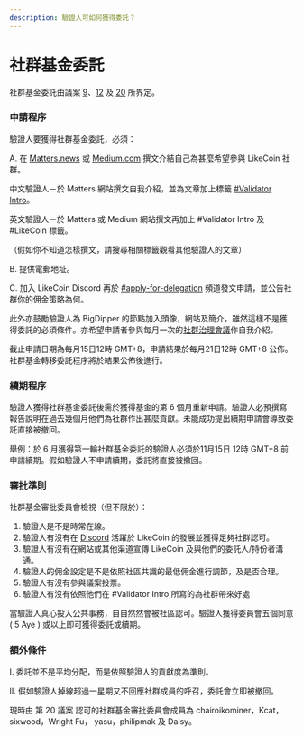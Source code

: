 ```yaml
---
description: 驗證人可如何獲得委託？
---
```


# 社群基金委託

社群基金委託由議案 [9](../proposals.md#yi-an-9-wei-tuo-sheng-tai-chi-de-likecoin)、[12](../proposals.md#proposal-12-changing-the-way-of-delegate-the-ecologicals-likecoin-in-the-validators-2) 及 [20](../proposals.md#yi-an-20-she-qun-ji-jin-shen-pi-wei-yuan-xin-jia-gou) 所界定。

### 申請程序

驗證人要獲得社群基金委託，必須：

A. 在 [Matters.news](https://matters.news) 或 [Medium.com](https://medium.com) 撰文介結自己為甚麼希望參與 LikeCoin 社群。

中文驗證人－於 Matters 網站撰文自我介紹，並為文章加上標籤 [#Validator Intro](https://matters.news/tags/VGFnOjUzMTkw)。

英文驗證人－於 Matters 或 Medium 網站撰文再加上 #Validator Intro 及 #LikeCoin 標籤。

（假如你不知道怎樣撰文，請搜尋相關標籤觀看其他驗證人的文章）

B. 提供電郵地址。

C. 加入 LikeCoin Discord 再於 [#apply-for-delegation](https://discord.gg/APqVAztuf4) 頻道發文申請，並公告社群你的佣金策略為何。

此外亦鼓勵驗證人為 BigDipper 的節點加入頭像，網站及簡介，雖然這樣不是獲得委託的必須條件。亦希望申請者參與每月一次的[社群治理會議](../community-call.md)作自我介紹。

截止申請日期為每月15日12時 GMT+8，申請結果於每月21日12時 GMT+8 公佈。社群基金轉移委託程序將於結果公佈後進行。

### 續期程序

驗證人獲得社群基金委託後需於獲得基金的第 6 個月重新申請。驗證人必預撰寫報告說明在過去幾個月他們為社群作出甚麼貢獻。未能成功提出續期申請會導致委託直接被撤回。

舉例：於 6 月獲得第一輪社群基金委託的驗證人必須於11月15日 12時 GMT+8 前申請續期。假如驗證人不申請續期，委託將直接被撤回。

### 審批準則

社群基金審批委員會檢視（但不限於）：

1. 驗證人是不是時常在線。
2. 驗證人有沒有在 [Discord](http://discord.gg/likecoin) 活躍於 LikeCoin 的發展並獲得足夠社群認可。
3. 驗證人有沒有在網站或其他渠道宣傳 LikeCoin 及與他們的委託人/持份者溝通。
4. 驗證人的佣金設定是不是依照社區共識的最低佣金進行調節，及是否合理。
5. 驗證人有沒有參與議案投票。
6. 驗證人有沒有依照他們在 #Validator Intro 所寫的為社群帶來好處

當驗證人真心投入公共事務，自自然然會被社區認可。驗證人獲得委員會五個同意 ( 5 Aye ) 或以上即可獲得委託或續期。

### 額外條件

I. 委託並不是平均分配，而是依照驗證人的貢獻度為準則。

II. 假如驗證人掉線超過一星期又不回應社群成員的呼召，委託會立即被撤回。

現時由 第 20 議案 認可的社群基金審批委員會成員為 chairoikominer，Kcat，sixwood，Wright Fu， yasu，philipmak 及 Daisy。
